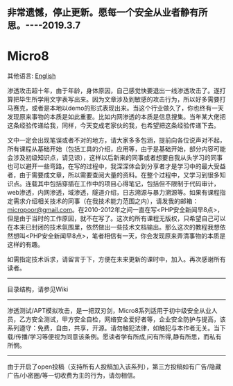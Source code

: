 非常遗憾，停止更新。愿每一个安全从业者静有所思。----2019.3.7
----------
# Micro8
   其他语言: [English](README_EN.md)
  
   渗透攻击超十年，由于年龄，身体原因，自己感觉快要退出一线渗透攻击了。遂打算把毕生所学用文字表写出来。因为文章涉及到敏感的攻击行为，所以好多需要打马赛克，或者是本地以demo的形式表现出来。当这个行业做久了，你也终有一天发现原来事物的本质是如此重要。比如内网渗透的本质是信息搜集。当年某大佬把这条经验传递给我，同样，今天变成老家伙的我，也希望把这条经验传递下去。

   文中一定会出现笔误或者不对的地方，请大家多多包涵，提前向各位说声对不起，所有课程从基础开始（包括工具的介绍，应用等，由于是基础开始，部分内容可能会涉及初级知识点，请见谅），这样以后新来的同事或者想要自我从头学习的同事也可以避开一些弯路，在写的过程中，我深深体会到分享者才是学习中的最大受益者，由于需要成文章，所以需要查阅大量的资料。在整个过程中，又学习到很多知识点。连载其中包括穿插在工作中的项目心得笔记，包括但不限制于代码审计，web渗透，内网渗透，域渗透，隧道介绍，日志溯源与暴力溯源等。如果有课程指定需求介绍相关技术的同事（在我技术能力范围之内），请发我的邮箱：micropoor@gmail.com。在2010-2012年之间一直在写<PHP安全新闻早8点>，但是由于当时的工作原因，就不在写了。这次的所有课程无版权，只希望自己可以在本来已封闭的技术氛围里，依然做出一些技术文档输出。那么这次的教程我想依然想叫<PHP安全新闻早8点>，笔者相信有一天，你会发现原来弄清事物的本质是这样的有趣。

如需指定技术诉求，请留言于下，方便在未来更新的课时中，加入。再次感谢所有读者。

----------

目录结构，请参见Wiki

----------

渗透测试/APT模拟攻击，是一把双刃剑，Micro8系列适用于初中级安全从业人员，乙方安全测试，甲方安全自检，网络安全爱好者等，企业安全防护与提高，该系列遵守：免费，自由，共享，开源。请勿触犯法律，如触犯与本作者无关。当下载/传播/学习等便视为同意该条例。愿读者学有所成,问有所得,静有所思，而私有所惘。

----------
由于开启了open投稿（支持所有人投稿加入该系列），第三方投稿如有广告/隐藏广告/小密圈/等一切收费为主的行为，请勿相信。

